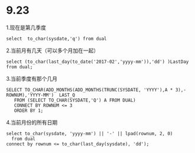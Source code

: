 # 9.23

1.现在是第几季度

```
select  to_char(sysdate,'q') from dual
```

2.当前月有几天（可以多个月加在一起）

```
select (to_char(last_day(to_date('2017-02','yyyy-mm')),'dd') )LastDay from dual;
```

3.当前季度有那个几月

```
SELECT TO_CHAR(ADD_MONTHS(ADD_MONTHS(TRUNC(SYSDATE, 'YYYY'),A * 3),-ROWNUM),'YYYY-MM')  LAST_Q
   FROM (SELECT TO_CHAR(SYSDATE,'Q') A FROM DUAL)
   CONNECT BY ROWNUM <= 3
   ORDER BY 1;
```

4.当前月份的所有日期

```
select to_char(sysdate, 'yyyy-mm') || '-' || lpad(rownum, 2, 0)
  from dual
connect by rownum <= to_char(last_day(sysdate), 'dd');
```
